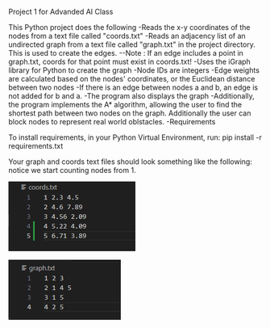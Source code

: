 Project 1 for Advanded AI Class

This Python project does the following
-Reads the x-y coordinates of the nodes from a text file called "coords.txt"
-Reads an adjacency list of an undirected graph from a text file called "graph.txt" in the project directory. This is used to create the edges.
--Note : If an edge includes a point in graph.txt, coords for that point must exist in coords.txt!
-Uses the iGraph library for Python to create the graph
-Node IDs are integers
-Edge weights are calculated based on the nodes' coordinates, or the Euclidean distance between two nodes
-If there is an edge between nodes a and b, an edge is not added for b and a.
-The program also displays the graph
-Additionally, the program implements the A* algorithm, allowing the user to find the shortest path between two nodes on the graph. Additionally the user can block nodes to represent real world oblstacles.
-Requirements

To install requirements, in your Python Virtual Environment, run:
pip install -r requirements.txt

Your graph and coords text files should look something like the following: notice we start counting nodes from 1.

![Coordinate File Example](coords_file_example.png "Coords File Example")

![Graph File Example](graph_file_example.png "Graph File Example")
